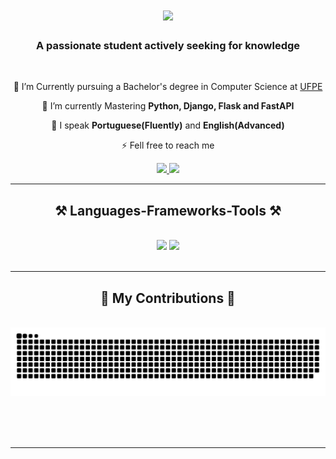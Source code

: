 <h1 align="center">
    <img src="https://readme-typing-svg.herokuapp.com/?font=Righteous&size=35&center=true&vCenter=true&width=500&height=70&duration=4000&lines=Hi+There!+👋;+I'm+Mader+Gabriel!;" />
</h1>

<h3 align="center">A passionate student actively seeking for knowledge</h3>

<br/>

<div align="center">
 
 🔭 I’m Currently pursuing a Bachelor's degree in Computer Science at [UFPE](https://portal.cin.ufpe.br/)
 
 🌱 I’m currently Mastering **Python, Django, Flask and FastAPI**


💬 I speak **Portuguese(Fluently)** and **English(Advanced)**

⚡ Fell free to reach me

 </div>
 
<div align="center"> 
  <a href="mailto:madergabriel2@gmail.com">
    <img src="https://img.shields.io/badge/Gmail-333333?style=for-the-badge&logo=gmail&logoColor=red" />
  </a>
  <a href="https://linkedin.com/in/mgsb" target="_blank">
    <img src="https://img.shields.io/badge/LinkedIn-0077B5?style=for-the-badge&logo=linkedin&logoColor=white" target="_blank" />
  </a>
</div>

 <hr/>
 
<h2 align="center">⚒️ Languages-Frameworks-Tools ⚒️</h2>
<br/>
<div align="center">
    <img src="https://skillicons.dev/icons?i=github,linux,git,go,python,django,flask,fastapi,sqlite,mongodb" />
    <img src="https://skillicons.dev/icons?i=html,css,vscode,windows,linux" /><br>
</div>

<br/>
<hr/>

<div align="center">
  <h2>🐍 My Contributions 🐍</h2>
  <br>
  <img alt="snake eating my contributions" src="https://raw.githubusercontent.com/salesp07/salesp07/output/github-contribution-grid-snake.svg" />
  
  <br/><br/><br/>
</div>

<hr/>


<br/>

